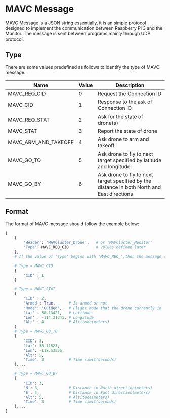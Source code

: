 # MAVC Message
MAVC Message is a JSON string essentially, it is an simple protocol designed to implement the communication between Raspberry Pi 3 and the Monitor. The message is sent between programs mainly through UDP protocol.

##  Type

There are some values predefined as follows to identify the type of MAVC message:

| Name                 | Value | Description                              |
| -------------------- | ----- | ---------------------------------------- |
| MAVC_REQ_CID         | 0     | Request the Connection ID                |
| MAVC_CID             | 1     | Response to the ask of Connection ID     |
| MAVC_REQ_STAT        | 2     | Ask for the state of drone(s)            |
| MAVC_STAT            | 3     | Report the state of drone                |
| MAVC_ARM_AND_TAKEOFF | 4     | Ask drone to arm and takeoff             |
| MAVC_GO_TO           | 5     | Ask drone to fly to next target specified by latitude and longitude |
| MAVC_GO_BY           | 6     | Ask drone to fly to next target specified by the distance in both North and East directions |

## Format

The format of MAVC message should follow the example below:

```python
[
    {
        'Header': 'MAVCluster_Drone',   # or 'MAVCluster_Monitor'
        'Type': MAVC_REQ_CID            # values defined later
    },
    # If the value of 'Type' begins with 'MAVC_REQ_',then the message should contain the information above only

    # Type = MAVC_CID
    {
        'CID' : 1
    }

    # Type = MAVC_STAT
    {
        'CID' : 2,
        'Armed': True,      # Is armed or not
        'Mode': 'Guided',   # Flight mode that the drone currently in
        'Lat' : 38.13421,   # Latitude
        'Lon' : -114.31341, # Longitude
        'Alt' : 4           # Altitude(meters)
    }
    # Type = MAVC_GO_TO
    {
        'CID': 3,
        'Lat': 38.11523,
        'Lon': -118.53556,
        'Alt': 5,
        'Time': 3           # Time limit(seconds)
    },...

    # Type = MAVC_GO_BY
    {
        'CID': 3,
        'N': 3,             # Distance in North direction(meters)
        'E': 5,             # Distance in East direction(meters)
        'Alt': 5,           # Altitude(meters)
        'Time': 3           # Time limit(seconds)
    },...
]
```